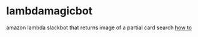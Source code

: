 # lambdamagicbot
amazon lambda slackbot that returns image of a partial card search
[how to](http://pertinentserpent.tumblr.com/post/147568685382/deploying-a-slack-bot-on-amazon-lambda-with)
